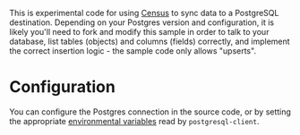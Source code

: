 This is experimental code for using [Census](https://www.getcensus.com/) to sync
data to a PostgreSQL destination. Depending on your Postgres version and
configuration, it is likely you'll need to fork and modify this sample in order
to talk to your database, list tables (objects) and columns (fields) correctly,
and implement the correct insertion logic - the sample code only allows
"upserts".

# Configuration

You can configure the Postgres connection in the source code, or by setting the
appropriate [environmental
variables](https://github.com/panates/postgresql-client/blob/master/DOCUMENTATION.md#112-environment-variables)
read by `postgresql-client`.
